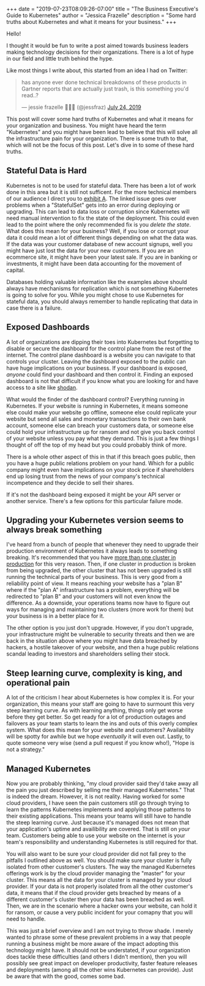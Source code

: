 +++
date = "2019-07-23T08:09:26-07:00"
title = "The Business Executive's Guide to Kubernetes"
author = "Jessica Frazelle"
description = "Some hard truths about Kubernetes and what it means for your business."
+++

Hello!

I thought it would be fun to write a post aimed towards business leaders making technology decisions for their
organizations. There is a lot of hype in our field and little truth behind the hype.

Like most things I write about, this started from an idea I had on Twitter:

<blockquote class="twitter-tweet"><p lang="en" dir="ltr">has anyone ever done technical breakdowns of these products in Gartner reports that are actually just trash, is this something you&#39;d read..?</p>&mdash; jessie frazelle 👩🏼‍🚀 (@jessfraz) <a href="https://twitter.com/jessfraz/status/1153866738452221952?ref_src=twsrc%5Etfw">July 24, 2019</a></blockquote> <script async src="https://platform.twitter.com/widgets.js" charset="utf-8"></script>

This post will cover some hard truths of Kubernetes and what it means for your organization and business. 
You might have heard the term "Kubernetes" and you might have been lead to believe that this will solve all the
infrastructure pain for your organization. There is some truth to that, which will not be the focus of this post.
Let's dive in to some of these hard truths.

## Stateful Data is Hard

Kubernetes is not to be used for stateful data. There has been a lot of work done in this area
but it is still not sufficent. For the more technical members of our audience I direct you to 
[exhibit A](https://github.com/kubernetes/kubernetes/issues/67250). The linked issue goes over 
problems when a "StatefulSet" gets into an error during deploying or upgrading. This can lead to data 
loss or corruption since Kubernetes will need manual intervention
to fix the state of the deployment. This could even lead to the point where the only recommended fix is you _delete the state_. 
What does this mean for your business? Well, if you lose or corrupt your data it could mean a lot of different things depending
on what the data was. If the data was your customer database of new account signups, well you might have just lost the data for
your new customers. If you are an ecommerce site, it might have been your latest sale. If you are in banking or investments, 
it might have been data accounting for the movement of capital.

Databases holding valuable information like the examples above should always have mechanisms for replication which is not 
something Kubernetes is going to solve for you. While you might chose to use Kubernetes for stateful data, you should always remember
to handle replicating that data in case there is a failure.

## Exposed Dashboards

A lot of organizations are dipping their toes into Kubernetes but forgetting to disable or secure the dashboard for the control plane
from the rest of the internet. The control plane dashboard is a website you can navigate to that controls your cluster.
Leaving the dashboard exposed to the public can have huge implications on your business. If your dashboard is exposed, _anyone_
could find your dashboard and then control it. Finding an exposed dashboard is not that difficult if you know what you are looking for 
and have access to a site like [shodan](https://www.shodan.io/). 

What would the finder of the dashboard control? Everything running in Kubernetes. If your website is running in Kubernetes, it
means someone else could make your website go offline, someone else could replicate your website but send all sales and monetary 
transactions to their own bank account, someone else can breach your customers data, or someone else could hold your 
infrastructure up for ransom and not give you back control of your website 
unless you pay what they demand. This is just a few things I thought of off the top of my head but you could probably think of more. 

There is a whole other aspect of this in that if this breach goes public, then you have a huge public relations 
problem on your hand. Which for a public company might even have implications on your stock price 
if shareholders end up losing trust from the news of your company's technical incompetence and they decide to sell their shares.

If it's not the dashboard being exposed it might be your API server or another service. There's a few
options for this particular failure mode.

## Upgrading your Kubernetes version seems to always break something

I've heard from a bunch of people that whenever they need to upgrade their production environment of Kubernetes it always leads to something breaking.
It's recommended that you have [more than one cluster in production](https://twitter.com/kelseyhightower/status/1138586423978672129) for this very reason.
Then, if one cluster in production is broken from being upgraded, the other cluster that has not been upgraded is still running the technical parts of 
your business. This is very good from a reliability point of view. 
It means reaching your website has a "plan B" where if the "plan A" infrastructure has a problem, everything
will be redirected to "plan B" and your customers will not even know the difference. As a downside, your operations teams 
now have to figure out ways for managing and maintaining two clusters (more work for them) but your business is 
in a better place for it.

The other option is you just don't upgrade. However, if you don't upgrade, your infrastructure might be vulnerable to
security threats and then we are back in the situation above where you might have data breached by hackers, a hostile takeover of your
website, and then a huge public relations scandal leading to investors and shareholders selling their stock.

## Steep learning curve, complexity is king, and operational pain

A lot of the criticism I hear about Kubernetes is how complex it is. For your organization, this means
your staff are going to have to surmount this very steep learning curve. As with learning anything, things only
get worse before they get better. So get ready for a lot of production outages and failovers as your team starts to 
learn the ins and outs of this overly complex system. What does this mean for your website and customers? Availability will
be spotty for awhile but we hope _eventually_ it will even out. Lastly, to quote someone very wise (send a pull request if you know who!), "Hope is not a strategy."

## Managed Kubernetes

Now you are probably thinking, "my cloud provider said they'd take away all the pain you just described by selling 
me their managed Kubernetes." That is indeed the dream. However, it is not reality. Having worked for some cloud providers,
I have seen the pain customers still go through trying to learn the patterns Kubernetes implements and applying 
those patterns to their existing applications. This means your teams will still have to handle the steep learning curve. Just
because it's managed does not mean that your application's uptime and availibility are covered. That is still on _your_ team.
Customers being able to use your website on the internet is your team's responsibility and understanding
Kubernetes is still required for that.

You will also want to be sure your cloud provider did not fall prey to the pitfalls I outlined above as well.
You should make sure your cluster is fully isolated from other customer's clusters. The way the managed Kubernetes offerings
work is by the cloud provider managing the "master" for your cluster. This means all the data for your cluster is managed by
your cloud provider. If your data is not properly isolated from all the other customer's data, it means that
if the cloud provider gets breached by means of a different customer's cluster then your data has been breached as well.
Then, we are in the scenario where a hacker owns your website, can hold it for ransom, or cause a very public incident
for your comapny that you will need to handle.

This was just a brief overview and I am not trying to throw shade. I merely wanted to phrase some of these prevalent problems
in a way that people running a business might be more aware of the impact adopting this technology might have. It should not be understated, if your organization does tackle these difficulties (and others I didn't mention), then you will possibly see
great impact on developer productivity, faster feature releases and deployments (among all the other wins Kubernetes can provide).
Just be aware that with the good, comes some bad.

